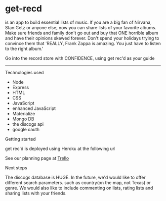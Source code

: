 # get-recd 
is an app to build essential lists of music.  If you are a big fan of Nirvana, Stan Getz or anyone else, now you can share lists of your favorite albums.  Make sure friends and family don't go out and buy that ONE horrible album and have their opinions skewed forever.  Don't spend your holidays trying to convince them that 'REALLY, Frank Zappa is amazing. You just have to listen to the right album.'

Go into the record store with CONFIDENCE, using get rec'd as your guide
___

Technologies used

* Node
* Express
* HTML
* CSS
* JavaScript
* enhanced JavaScript
* Materialize
* Mongo DB
* the discogs api
* google oauth


Getting started

get rec'd is deployed using Heroku at the following url

See our planning page at [Trello](https://trello.com/b/J5WLmF8H/get-recd)


Next steps

The discogs database is HUGE. In the future, we'd would like to offer different search parameters.  such as country(on the map, not Texas) or genre.  We would also like to include commenting on lists, rating lists and sharing lists with your friends.